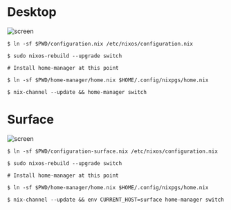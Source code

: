 # Desktop
![screen](https://i.imgur.com/mw2q4ZD.png)
```
$ ln -sf $PWD/configuration.nix /etc/nixos/configuration.nix

$ sudo nixos-rebuild --upgrade switch

# Install home-manager at this point 

$ ln -sf $PWD/home-manager/home.nix $HOME/.config/nixpgs/home.nix

$ nix-channel --update && home-manager switch
```


# Surface
![screen](https://i.imgur.com/6Sjgufq.png)
```
$ ln -sf $PWD/configuration-surface.nix /etc/nixos/configuration.nix

$ sudo nixos-rebuild --upgrade switch

# Install home-manager at this point 

$ ln -sf $PWD/home-manager/home.nix $HOME/.config/nixpgs/home.nix

$ nix-channel --update && env CURRENT_HOST=surface home-manager switch
```

